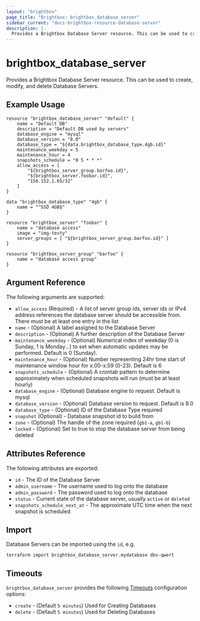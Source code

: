 ```yaml
---
layout: "brightbox"
page_title: "Brightbox: brightbox_database_server"
sidebar_current: "docs-brightbox-resource-database-server"
description: |-
  Provides a Brightbox Database Server resource. This can be used to create, modify, and delete Database Servers.
---
```


# brightbox\_database\_server

Provides a Brightbox Database Server resource. This can be used to create,
modify, and delete Database Servers.

## Example Usage

```hcl
resource "brightbox_database_server" "default" {
	name = "Default DB"
	description = "Default DB used by servers"
	database_engine = "mysql"
	database_version = "8.0"
	database_type = "${data.brightbox_database_type.4gb.id}"
	maintenance_weekday = 5
	maintenance_hour = 4
	snapshots_schedule = "0 5 * * *"
	allow_access = [
		"${brightbox_server_group.barfoo.id}",
		"${brightbox_server.foobar.id}",
		"158.152.1.65/32"
	]
}

data "brightbox_database_type" "4gb" {
	name = "^SSD 4GB$"
}

resource "brightbox_server" "foobar" {
	name = "database access"
	image = "img-testy"
	server_groups = [ "${brightbox_server_group.barfoo.id}" ]
}

resource "brightbox_server_group" "barfoo" {
	name = "database access group"
}
```

## Argument Reference

The following arguments are supported:

* `allow_access` (Required) - A list of server group ids, server ids or IPv4 address references the database server should be accessible from. There must be at least one entry in the list
* `name` - (Optional) A label assigned to the Database Server
* `description` - (Optional) A further description of the Database Server
* `maintenance_weekday` - (Optional) Numerical index of weekday (0 is Sunday, 1 is Monday...) to set when automatic updates may be performed. Default is 0 (Sunday). 
* `maintenance_hour` - (Optional) Number representing 24hr time start of maintenance window hour for x:00-x:59 (0-23). Default is 6
* `snapshots_schedule` - (Optional) A crontab pattern to determine approximately when scheduled snapshots will run (must be at least hourly)
* `database_engine` - (Optional) Database engine to request. Default is mysql
* `database_version` - (Optional) Database version to request. Default is 8.0
* `database_type` - (Optional) ID of the Database Type required
* `snapshot` (Optional) - Database snapshot id to build from
* `zone` - (Optional) The handle of the zone required (`gb1-a`, `gb1-b`)
* `locked` - (Optional) Set to true to stop the database server from being deleted

## Attributes Reference

The following attributes are exported:

* `id` - The ID of the Database Server
* `admin_username` - The username used to log onto the database
* `admin_password` - The password used to log onto the database
* `status` - Current state of the database server, usually `active` or `deleted`
* `snapshots_schedule_next_at` - The approximate UTC time when the next snapshot is scheduled

## Import

Database Servers can be imported using the `id`, e.g.

```
terraform import brightbox_database_server.mydatabase dbs-qwert
```

<a id="timeouts"></a>
## Timeouts

`brightbox_database_server` provides the following
[Timeouts](/docs/configuration/resources.html#timeouts) configuration options:

- `create` - (Default `5 minutes`) Used for Creating Databases
- `delete` - (Default `5 minutes`) Used for Deleting Databases
